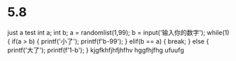 # 5.8
just a test
int a;
int b;
a = randomlist(1,99);
b = input('输入你的数字');
while(1)
{
 if(a > b)
 {
  printf('小了');
  printf(f'b-99');
 }
 elif(b == a)
 {
  break;
 }
 else
 {
  printf('大了');
  printf(f'1-b');
 }
kjgfkhfjhfjhfhv
hggfhjfhg
ufuufg
